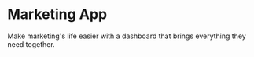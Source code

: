 # Marketing App
Make marketing's life easier with a dashboard that brings everything they need together.
